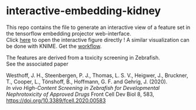 # interactive-embedding-kidney
This repo contains the file to generate an interactive view of a feature set in the tensorflow embedding projector web-interface.  
Click [here](http://projector.tensorflow.org/?config=https://raw.githubusercontent.com/LauLauThom/interactive-embedding-kidney/main/configTFvis.json) to open the interactive figure directly !
A similar visualization can be done with KNIME. Get the [workflow](https://kni.me/w/O3Q36l_xNLQ85IRg).

The features are derived from a toxicity screening in Zebrafish.  
See the associated paper

Westhoff, J. H., Steenbergen, P. J., Thomas, L. S. V., Heigwer, J., Bruckner, T., Cooper, L., Tönshoff, B., Hoffmann, G. F. and Gehrig, J. (2020).   
_In vivo High-Content Screening in Zebrafish for Developmental Nephrotoxicity of Approved Drugs_
Front Cell Dev Biol 8, 583,   
https://doi.org/10.3389/fcell.2020.00583
